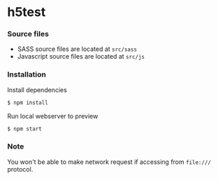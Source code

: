 # h5test

### Source files
- SASS source files are located at `src/sass`
- Javascript source files are located at `src/js`

### Installation
Install dependencies
```sh
$ npm install
```

Run local webserver to preview
```sh
$ npm start
```

### Note
You won't be able to make network request if accessing from `file:///` protocol.
